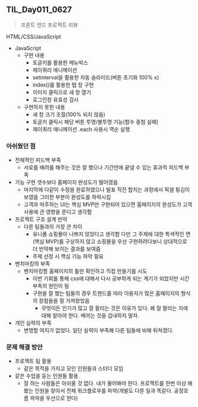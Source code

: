 ## TIL_Day011_0627

> 프론트 엔드 프로젝트 리뷰



HTML/CSS/JavaScript



- JavaScript
  - 구현 내용
    - 토글키를 활용한 메뉴박스
    - 제이쿼리 에니메이션
    - setinterval을 활용한 자동 슬라이드(버튼 초기화 100% x)
    - index()를 활용한 탭 창 구현
    - 이미지 클릭으로 새 창 열기
    - 로그인창 유효성 검사
  - 구현하지 못한 내용
    - 새 창 크기 조절(100% 되지 않음)
    - 토글키 클릭시 해당 버튼 투명/불투명 기능(함수 중첨 실패)
    - 제이쿼리 애니메이션 .each 사용시 역순 실행



### 아쉬웠던 점

- 전체적인 피드백 부족
  - 서로를 배려를 해주는 것은 잘 했으나 기간안에 끝낼 수 있는 효과적 피드백 부족
- 기능 구현 갯수보다 홈페이지 완성도가 떨어졌음
  - 마지막에 다같이 수정을 완료하였으나 발표 직전 합치는 과정에서 픽셀 튕김이 보였음 그러한 부분이 완성도를 하락시킴
  - 고객과 마주하는 UI는 핵심 MVP만 구현되어 있으면 홈페이지의 완성도가 고객 사용에 큰 영향을 준다고 생각함
- 프로젝트 구조 설계 빈약
  - 다른 팀들과의 가장 큰 차이
    - 유니폼 쇼핑몰이 나쁘지 않았다고 생각함 다만 그 주제에 대한 특색적인 면(핵심 MVP)를 구상하지 않고 쇼핑몰을 우선 구현하려다보니 상대적으로 더 빈약해 보이는 결과를 보여줌
    - 주제 선정 시 핵심 기능 파악 필요
- 벤치마킹의 부족
  - 벤치마킹할 홈페이지의 틀만 확인하고 직접 만들기를 시도
    - 이번 기회를 통해 css에 대해서 다시 공부하게 되는 계기가 되었지만 시간 부족의 원인이 됨
    - 구현을 잘 했는 팀들의 경우 트렌드를 따라 이용자가 많은 홈페이지의 형식의 장점들을 잘 가져왔었음
      - 무엇이든 인기가 많고 잘 팔리는 것은 이유가 있다. 왜 잘 팔리는 지에 대해 알아야 한다. 베끼는 것을 겁내하지 말자.
- 개인 실력의 부족
  - 변명할 여지가 없었다. 일단 실력이 부족해 다른 팀들에 비해 뒤쳐졌다.



### 문제 해결 방안

- 프로젝트 팀 활용
  - 같은 목적을 가지고 모인 인원들과 스터디 모임
- 같은 수업을 듣는 인원들 활용
  - 잘 하는 사람들은 아쉬울 것 없다. 내가 물어봐야 한다. 프로젝트를 한번 이상 해봤는 인원을 찾아서 전체 워크플로우를 파악(개발도 다른 일과 똑같다. 공정흐름 파악을 우선으로 한다)